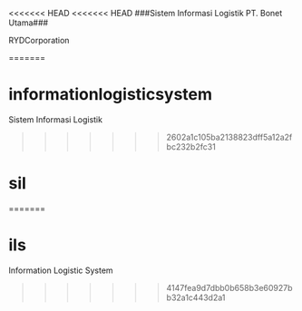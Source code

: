 <<<<<<< HEAD
<<<<<<< HEAD
###Sistem Informasi Logistik PT. Bonet Utama###

RYDCorporation

=======
# informationlogisticsystem
Sistem Informasi Logistik
>>>>>>> 2602a1c105ba2138823dff5a12a2fbc232b2fc31
# sil
=======
# ils
Information Logistic System
>>>>>>> 4147fea9d7dbb0b658b3e60927bb32a1c443d2a1
